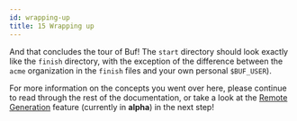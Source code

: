 ```yaml
---
id: wrapping-up
title: 15 Wrapping up
---
```


And that concludes the tour of Buf! The `start` directory should look exactly like the `finish`
directory, with the exception of the difference between the `acme` organization in the `finish`
files and your own personal `$BUF_USER`).

For more information on the concepts you went over here, please continue to read through the rest of
the documentation, or take a look at the [Remote
Generation](/tour/use-remote-generation) feature (currently in **alpha**) in the next step!
